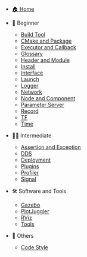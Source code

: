 - [:house: Home](/)

- :child: Beginner
    - [Build Tool](Beginner/Build%20Tool.md)
    - [CMake and Package](Beginner/CMake%20and%20Package.md)
    - [Executor and Callback](Beginner/Executor%20and%20Callback.md)
    - [Glossary](Beginner/Glossary.md)
    - [Header and Module](Beginner/Header%20and%20Module.md)
    - [Install](Beginner/Install.md)
    - [Interface](Beginner/Interface.md)
    - [Launch](Beginner/Launch.md)
    - [Logger](Beginner/Logger.md)
    - [Network](Beginner/Network.md)
    - [Node and Component](Beginner/Node%20and%20Component.md)
    - [Parameter Server](Beginner/Parameter%20Server.md)
    - [Record](Beginner/Record.md)
    - [TF](Beginner/TF.md)
    - [Time](Beginner/Time.md)

- :student: Intermediate
    - [Assertion and Exception](Intermediate/Assertion%20and%20Exception.md)
    - [DDS](Intermediate/DDS.md)
    - [Deployment](Intermediate/Deployment.md)
    - [Plugins](Intermediate/Plugins.md)
    - [Profiler](Intermediate/Profiler.md)
    - [Signal](Intermediate/Signal.md)

- :hammer_and_wrench: Software and Tools
    - [Gazebo](Software%20and%20Tools/Gazebo.md)
    - [PlotJuggler](Software%20and%20Tools/PlotJuggler.md)
    - [RViz](Software%20and%20Tools/RViz.md) 
    - [Tools](Software%20and%20Tools/Tools.md)

- :memo: Others
    - [Code Style](Others/Code%20Style.md)